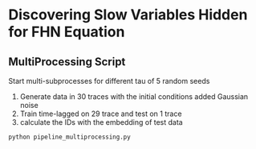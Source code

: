 # Discovering Slow Variables Hidden for FHN Equation



## MultiProcessing Script

Start multi-subprocesses for different tau of 5 random seeds

1. Generate data in 30 traces with the initial conditions added Gaussian noise
2. Train time-lagged on 29 trace and test on 1 trace
3. calculate the IDs with the embedding of test data

```shell
python pipeline_multiprocessing.py
```
